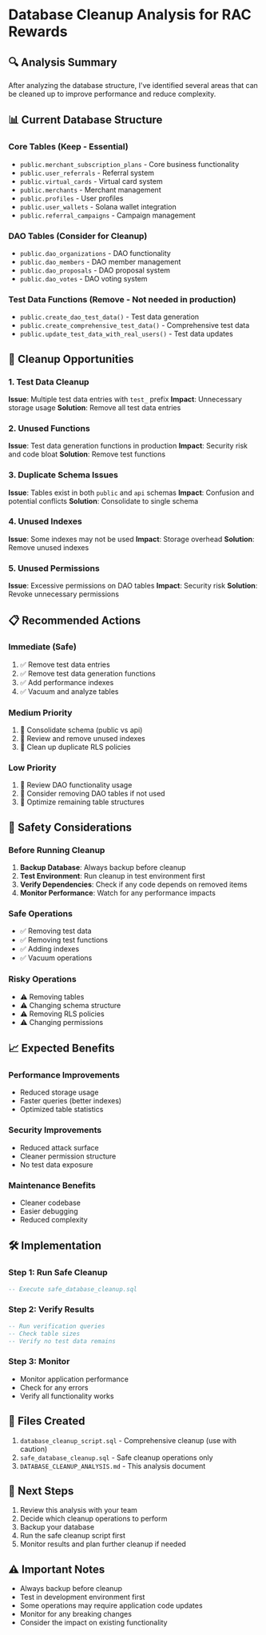 # Database Cleanup Analysis for RAC Rewards

## 🔍 Analysis Summary

After analyzing the database structure, I've identified several areas that can be cleaned up to improve performance and reduce complexity.

## 📊 Current Database Structure

### Core Tables (Keep - Essential)
- `public.merchant_subscription_plans` - Core business functionality
- `public.user_referrals` - Referral system
- `public.virtual_cards` - Virtual card system
- `public.merchants` - Merchant management
- `public.profiles` - User profiles
- `public.user_wallets` - Solana wallet integration
- `public.referral_campaigns` - Campaign management

### DAO Tables (Consider for Cleanup)
- `public.dao_organizations` - DAO functionality
- `public.dao_members` - DAO member management
- `public.dao_proposals` - DAO proposal system
- `public.dao_votes` - DAO voting system

### Test Data Functions (Remove - Not needed in production)
- `public.create_dao_test_data()` - Test data generation
- `public.create_comprehensive_test_data()` - Comprehensive test data
- `public.update_test_data_with_real_users()` - Test data updates

## 🧹 Cleanup Opportunities

### 1. Test Data Cleanup
**Issue**: Multiple test data entries with `test_` prefix
**Impact**: Unnecessary storage usage
**Solution**: Remove all test data entries

### 2. Unused Functions
**Issue**: Test data generation functions in production
**Impact**: Security risk and code bloat
**Solution**: Remove test functions

### 3. Duplicate Schema Issues
**Issue**: Tables exist in both `public` and `api` schemas
**Impact**: Confusion and potential conflicts
**Solution**: Consolidate to single schema

### 4. Unused Indexes
**Issue**: Some indexes may not be used
**Impact**: Storage overhead
**Solution**: Remove unused indexes

### 5. Unused Permissions
**Issue**: Excessive permissions on DAO tables
**Impact**: Security risk
**Solution**: Revoke unnecessary permissions

## 📋 Recommended Actions

### Immediate (Safe)
1. ✅ Remove test data entries
2. ✅ Remove test data generation functions
3. ✅ Add performance indexes
4. ✅ Vacuum and analyze tables

### Medium Priority
1. 🔄 Consolidate schema (public vs api)
2. 🔄 Review and remove unused indexes
3. 🔄 Clean up duplicate RLS policies

### Low Priority
1. 📝 Review DAO functionality usage
2. 📝 Consider removing DAO tables if not used
3. 📝 Optimize remaining table structures

## 🚨 Safety Considerations

### Before Running Cleanup
1. **Backup Database**: Always backup before cleanup
2. **Test Environment**: Run cleanup in test environment first
3. **Verify Dependencies**: Check if any code depends on removed items
4. **Monitor Performance**: Watch for any performance impacts

### Safe Operations
- ✅ Removing test data
- ✅ Removing test functions
- ✅ Adding indexes
- ✅ Vacuum operations

### Risky Operations
- ⚠️ Removing tables
- ⚠️ Changing schema structure
- ⚠️ Removing RLS policies
- ⚠️ Changing permissions

## 📈 Expected Benefits

### Performance Improvements
- Reduced storage usage
- Faster queries (better indexes)
- Optimized table statistics

### Security Improvements
- Reduced attack surface
- Cleaner permission structure
- No test data exposure

### Maintenance Benefits
- Cleaner codebase
- Easier debugging
- Reduced complexity

## 🛠️ Implementation

### Step 1: Run Safe Cleanup
```sql
-- Execute safe_database_cleanup.sql
```

### Step 2: Verify Results
```sql
-- Run verification queries
-- Check table sizes
-- Verify no test data remains
```

### Step 3: Monitor
- Monitor application performance
- Check for any errors
- Verify all functionality works

## 📝 Files Created

1. `database_cleanup_script.sql` - Comprehensive cleanup (use with caution)
2. `safe_database_cleanup.sql` - Safe cleanup operations only
3. `DATABASE_CLEANUP_ANALYSIS.md` - This analysis document

## 🎯 Next Steps

1. Review this analysis with your team
2. Decide which cleanup operations to perform
3. Backup your database
4. Run the safe cleanup script first
5. Monitor results and plan further cleanup if needed

## ⚠️ Important Notes

- Always backup before cleanup
- Test in development environment first
- Some operations may require application code updates
- Monitor for any breaking changes
- Consider the impact on existing functionality
